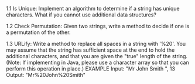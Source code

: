 
  1.1 Is Unique: Implement an algorithm to determine if a string has unique characters. What if you cannot use additional data structures?

  1.2 Check Permutation: Given two strings, write a method to decide if one is a permutation of the other.

  1.3 URLify: Write a method to replace all spaces in a string with '%20'. You may assume that the string has sufficient space at the end to hold the additional characters, and that you are given the "true" length of the string. (Note: If implementing in Java, please use a character array so that you can perform this operation in place.)
  EXAMPLE
  Input: "Mr John Smith     ", 13
  Output: "Mr%20John%20Smith"
